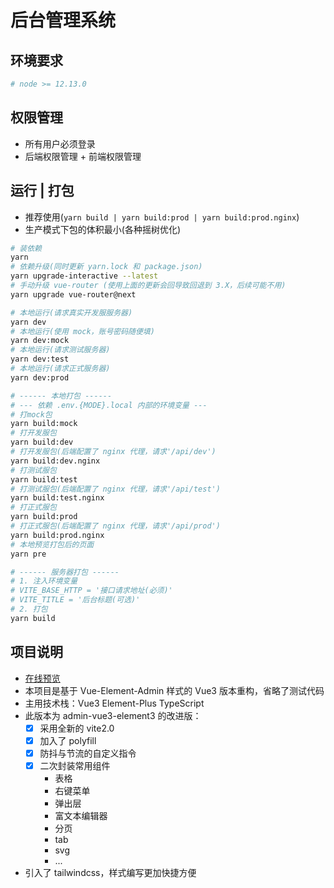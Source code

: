 <!--
 * @Author: zhangyang
 * @Date: 2021-02-24 11:28:17
 * @LastEditTime: 2021-05-27 16:20:16
 * @Description: 项目说明
-->
# 后台管理系统

## 环境要求

```bash
# node >= 12.13.0
```

## 权限管理

- 所有用户必须登录
- 后端权限管理 + 前端权限管理

## 运行 | 打包

- 推荐使用(`yarn build | yarn build:prod | yarn build:prod.nginx`)
- 生产模式下包的体积最小(各种摇树优化)

```bash
# 装依赖
yarn
# 依赖升级(同时更新 yarn.lock 和 package.json)
yarn upgrade-interactive --latest
# 手动升级 vue-router (使用上面的更新会回导致回退到 3.X，后续可能不用)
yarn upgrade vue-router@next

# 本地运行(请求真实开发服服务器)
yarn dev
# 本地运行(使用 mock，账号密码随便填)
yarn dev:mock
# 本地运行(请求测试服务器)
yarn dev:test
# 本地运行(请求正式服务器)
yarn dev:prod

# ------ 本地打包 ------
# --- 依赖 .env.{MODE}.local 内部的环境变量 ---
# 打mock包
yarn build:mock
# 打开发服包
yarn build:dev
# 打开发服包(后端配置了 nginx 代理，请求'/api/dev')
yarn build:dev.nginx
# 打测试服包
yarn build:test
# 打测试服包(后端配置了 nginx 代理，请求'/api/test')
yarn build:test.nginx
# 打正式服包
yarn build:prod
# 打正式服包(后端配置了 nginx 代理，请求'/api/prod')
yarn build:prod.nginx
# 本地预览打包后的页面
yarn pre

# ------ 服务器打包 ------
# 1. 注入环境变量
# VITE_BASE_HTTP = '接口请求地址(必须)'
# VITE_TITLE = '后台标题(可选)'
# 2. 打包
yarn build
```
## 项目说明

- [在线预览](https://bluseyoung-web.gitee.io/admin-vue3-element3-vite2)
- 本项目是基于 Vue-Element-Admin 样式的 Vue3 版本重构，省略了测试代码
- 主用技术栈：Vue3 Element-Plus TypeScript
- 此版本为 admin-vue3-element3 的改进版：
  - [x] 采用全新的 vite2.0
  - [x] 加入了 polyfill
  - [x] 防抖与节流的自定义指令
  - [x] 二次封装常用组件
    - 表格
    - 右键菜单
    - 弹出层
    - 富文本编辑器
    - 分页
    - tab
    - svg
    - ...
- 引入了 tailwindcss，样式编写更加快捷方便